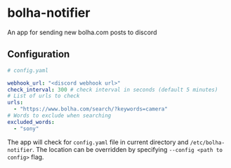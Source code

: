 # bolha-notifier

An app for sending new bolha.com posts to discord

## Configuration

```yaml
# config.yaml

webhook_url: "<discord webhook url>"
check_interval: 300 # check interval in seconds (default 5 minutes)
# List of urls to check
urls:
  - "https://www.bolha.com/search/?keywords=camera"
# Words to exclude when searching
excluded_words:
  - "sony"
```

The app will check for `config.yaml` file in current directory and `/etc/bolha-notifier`.
The location can be overridden by specifying `--config <path to config>` flag.

